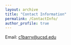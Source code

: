 ```yaml
---
layout: archive
title: "Contact Information"
permalink: /ContactInfo/
author_profile: true
---
```



<!-- Phone Number: (757)390-5302 -->


Email: c1barry@ucsd.edu

